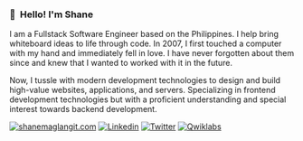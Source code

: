 ### 👋 &nbsp;Hello! I'm Shane
I am a Fullstack Software Engineer based on the Philippines. I help bring whiteboard ideas to life through code. In 2007, I first touched a computer with my hand and immediately fell in love. I have never forgotten about them since and knew that I wanted to worked with it in the future.

Now, I tussle with modern development technologies to design and build high-value websites, applications, and servers. Specializing in frontend development technologies but with a proficient understanding and special interest towards backend development.

[![shanemaglangit.com](https://img.shields.io/badge/-shanemaglangit\.com-222222?style=flat&logo=google-chrome&logoColor=F26C4F&link=https://www.shanemaglangit.com)](https://www.shanemaglangit.com)
[![Linkedin](https://img.shields.io/badge/-LinkedIn-0e76a8?style=flat&logo=Linkedin&logoColor=white&link=https://www.linkedin.com/in/shanemaglangit/)](https://www.linkedin.com/in/shanemaglangit/)
[![Twitter](https://img.shields.io/badge/-Twitter-4c8bf5?style=flat&logo=Twitter&logoColor=white&link=https://twitter.com/ShaneMaglangit)](https://twitter.com/ShaneMaglangit)
[![Qwiklabs](https://img.shields.io/badge/-Qwiklabs-4c8bf5?style=flat&logo=Qwiklabs&logoColor=white&link=https://google.qwiklabs.com/public_profiles/d7a5aafa-4282-47ee-b4fd-bad3c253a9c9)](https://google.qwiklabs.com/public_profiles/d7a5aafa-4282-47ee-b4fd-bad3c253a9c9)
